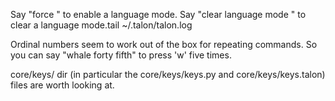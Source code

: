 Say "force <language>" to enable a language mode.
Say "clear language mode <language>" to clear a language mode.tail ~/.talon/talon.log

Ordinal numbers seem to work out of the box for repeating commands. So you can say "whale forty fifth"
to press 'w' five times.

core/keys/ dir (in particular the core/keys/keys.py and core/keys/keys.talon) files are
worth looking at.
